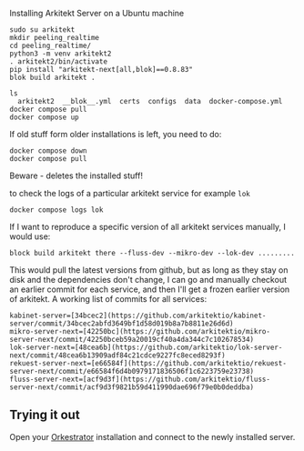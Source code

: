 Installing Arkitekt Server on a Ubuntu machine
```
sudo su arkitekt
mkdir peeling_realtime
cd peeling_realtime/
python3 -m venv arkitekt2
. arkitekt2/bin/activate
pip install "arkitekt-next[all,blok]==0.8.83"
blok build arkitekt .
```

```
ls
  arkitekt2  __blok__.yml  certs  configs  data  docker-compose.yml
docker compose pull
docker compose up
```

If old stuff form older installations is left, you need to do:
```
docker compose down
docker compose pull
```
Beware - deletes the installed stuff!

to check the logs of a particular arkitekt service for example `lok`
```
docker compose logs lok
```


If I want to reproduce a specific version of all arkitekt services manually, I would use:
```
block build arkitekt there --fluss-dev --mikro-dev --lok-dev .........
```
This would pull the latest versions from github, but as long as they stay on disk and the dependencies don't change, I can go and manually checkout an earlier commit for each service, and then I'll get a frozen earlier version of arkitekt.
A working list of commits for all services:
```
kabinet-server=[34bcec2](https://github.com/arkitektio/kabinet-server/commit/34bcec2abfd3649bf1d58d019b8a7b8811e26d6d)
mikro-server-next=[42250bc](https://github.com/arkitektio/mikro-server-next/commit/42250bceb59a20019cf40a4da344c7c102678534)
lok-server-next=[48cea6b](https://github.com/arkitektio/lok-server-next/commit/48cea6b13909adf84c21cdce9227fc8eced8293f)
rekuest-server-next=[e66584f](https://github.com/arkitektio/rekuest-server-next/commit/e66584f6d4b0979171836506f1c6223759e23738)
fluss-server-next=[acf9d3f](https://github.com/arkitektio/fluss-server-next/commit/acf9d3f9821b59d411990dae696f79e0b0deddba)
```

## Trying it out
Open your [Orkestrator]([url](https://github.com/arkitektio/orkestrator-next)) installation and connect to the newly installed server.
